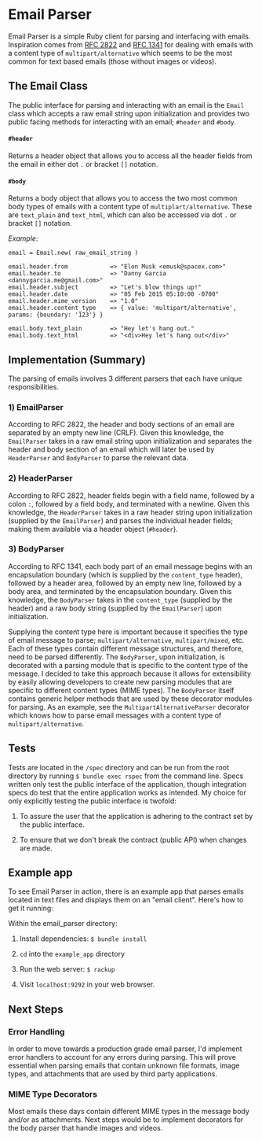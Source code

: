 # Email Parser

Email Parser is a simple Ruby client for parsing and interfacing with emails. Inspiration comes from [RFC 2822](https://www.ietf.org/rfc/rfc2822.txt) and [RFC 1341](https://www.ietf.org/rfc/rfc1341.txt) for dealing with emails with a content type of `multipart/alternative` which seems to be the most common for text based emails (those without images or videos).

## The Email Class

The public interface for parsing and interacting with an email is the `Email` class which accepts a raw email string upon initialization and provides two public facing methods for interacting with an email; `#header` and `#body`.

#### `#header`
Returns a header object that allows you to access all the header fields from the email in either dot `.` or bracket `[]` notation.

#### `#body`
Returns a body object that allows you to access the two most common body types of emails with a content type of `multiplart/alternative`. These are `text_plain` and `text_html`, which can also be accessed via dot `.` or bracket `[]` notation.

*Example*:

	email = Email.new( raw_email_string )

	email.header.from            => "Elon Musk <emusk@spacex.com>"
	email.header.to              => "Danny Garcia <dannygarcia.me@gmail.com>"
	email.header.subject         => "Let's blow things up!"
	email.header.date            => "05 Feb 2015 05:10:00 -0700"
	email.header.mime_version    => "1.0"
	email.header.content_type    => { value: 'multipart/alternative', params: {boundary: '123'} }

	email.body.text_plain        => "Hey let's hang out."
	email.body.text_html	     => "<div>Hey let's hang out</div>"


## Implementation (Summary)

The parsing of emails involves 3 different parsers that each have unique responsibilities.

### 1) EmailParser

According to RFC 2822, the header and body sections of an email are separated by an empty new line (CRLF). Given this knowledge, the `EmailParser` takes in a raw email string upon initialization and separates the header and body section of an email which will later be used by `HeaderParser` and `BodyParser` to parse the relevant data.

### 2) HeaderParser

According to RFC 2822, header fields begin with a field name, followed by a colon `:`, followed by a field body, and terminated with a newline. Given this knowledge, the `HeaderParser` takes in a raw header string upon initialization (supplied by the `EmailParser`) and parses the individual header fields; making them available via a header object (`#header`).

### 3) BodyParser

According to RFC 1341, each body part of an email message begins with an encapsulation boundary (which is supplied by the `content_type` header), followed by a header area, followed by an empty new line, followed by a body area, and terminated by the encapsulation boundary. Given this knowledge, the `BodyParser` takes in the `content_type` (supplied by the header) and a raw body string (supplied by the `EmailParser`) upon initialization.

Supplying the content type here is important because it specifies the type of email message to parse; `multipart/alternative`, `multipart/mixed`, etc. Each of these types contain different message structures, and therefore, need to be parsed differently. The `BodyParser`, upon initialization, is decorated with a parsing module that is specific to the content type of the message. I decided to take this approach because it allows for extensibility by easily allowing developers to create new parsing modules that are specific to different content types (MIME types). The `BodyParser` itself contains generic helper methods that are used by these decorator modules for parsing. As an example, see the `MultipartAlternativeParser` decorator which knows how to parse email messages with a content type of `multipart/alternative`.

## Tests

Tests are located in the `/spec` directory and can be run from the root directory by running `$ bundle exec rspec` from the command line. Specs written only test the public interface of the application, though integration specs do test that the entire application works as intended. My choice for only explicitly testing the public interface is twofold:

1) To assure the user that the application is adhering to the contract set by the public interface.

2) To ensure that we don't break the contract (public API) when changes are made.

## Example app

To see Email Parser in action, there is an example app that parses emails located in text files and displays them on an "email client". Here's how to get it running:

Within the email_parser directory:

1) Install dependencies: `$ bundle install`

2) `cd` into the `example_app` directory

3) Run the web server: `$ rackup`

4) Visit `localhost:9292` in your web browser.

## Next Steps

### Error Handling

In order to move towards a production grade email parser, I'd implement error handlers to account for any errors during parsing. This will prove essential when parsing emails that contain unknown file formats, image types, and attachments that are used by third party applications.

### MIME Type Decorators

Most emails these days contain different MIME types in the message body and/or as attachments. Next steps would be to implement decorators for the body parser that handle images and videos.